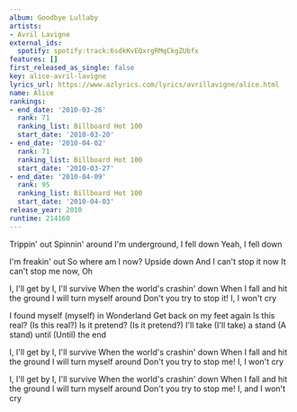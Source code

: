 ```yaml
---
album: Goodbye Lullaby
artists:
- Avril Lavigne
external_ids:
  spotify: spotify:track:6sdkKvEQxrgRMqCkgZUbfx
features: []
first_released_as_single: false
key: alice-avril-lavigne
lyrics_url: https://www.azlyrics.com/lyrics/avrillavigne/alice.html
name: Alice
rankings:
- end_date: '2010-03-26'
  rank: 71
  ranking_list: Billboard Hot 100
  start_date: '2010-03-20'
- end_date: '2010-04-02'
  rank: 71
  ranking_list: Billboard Hot 100
  start_date: '2010-03-27'
- end_date: '2010-04-09'
  rank: 95
  ranking_list: Billboard Hot 100
  start_date: '2010-04-03'
release_year: 2010
runtime: 214160
---
```

Trippin' out
Spinnin' around
I'm underground, I fell down
Yeah, I fell down

I'm freakin' out
So where am I now?
Upside down
And I can't stop it now
It can't stop me now,
Oh

I, I'll get by
I, I'll survive
When the world's crashin' down
When I fall and hit the ground
I will turn myself around
Don't you try to stop it!
I, I won't cry

I found myself (myself) in Wonderland
Get back on my feet again
Is this real? (Is this real?)
Is it pretend? (Is it pretend?)
I'll take (I'll take) a stand (A stand) until (Until) the end

I, I'll get by
I, I'll survive
When the world's crashin' down
When I fall and hit the ground
I will turn myself around
Don't you try to stop me!
I, I won't cry

I, I'll get by
I, I'll survive
When the world's crashin' down
When I fall and hit the ground
I will turn myself around
Don't you try to stop me!
I, and I won't cry
